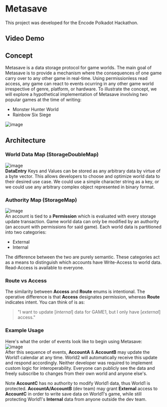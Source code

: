 # Metasave
This project was developed for the Encode Polkadot Hackathon. 
## Video Demo

## Concept
Metasave is a data storage protocol for game worlds. The main goal of Metasave is to provide a mechanism where the consequences of one game carry over to any other game in real-time. Using permissionless read access, any game can react to events ocurring in any other game world irrespective of genre, platform, or hardware. To illustrate the concept, we will explore a hypothetical implementation of Metasave involving two popular games at the time of writing: 
* Monster Hunter World
* Rainbow Six Siege

![image](https://user-images.githubusercontent.com/1028926/138626583-67dbe1a2-6991-43bc-bfd9-f45712ea6b8e.png)

## Architecture
### World Data Map (StorageDoubleMap)
![image](https://user-images.githubusercontent.com/1028926/138798123-5ba5866e-e222-4d33-a4a8-facd31159213.png)  
**DataEntry** Keys and Values can be stored as any arbitrary data by virtue of a byte vector. This allows developers to choose and optimize world data to their desired use case. We could use a simple character string as a key, or we could use any arbitrary complex object represented in binary format.
### Authority Map (StorageMap)
![image](https://user-images.githubusercontent.com/1028926/138798404-5e994e26-8d95-4a24-a150-d7ea4717105c.png)  
An account is tied to a **Permission** which is evaluated with every storage update transaction. Game world data can only be modified by an authority (an account with permissions for said game). Each world data is partitioned into two categories:
* External
* Internal

The difference between the two are purely semantic. These categories act as a means to distinguish which accounts have Write-Access to world data. Read-Access is available to everyone.

### Route vs Access  
The similarity between **Access** and **Route** enums is intentional. The operative difference is that **Access** designates permission, whereas **Route** indicates intent. You can think of is as:

> "I want to update [*internal*] data for GAME1, but I only have [*external*] access."

### Example Usage
Here's what the order of events look like to begin using Metasave:  
![image](https://user-images.githubusercontent.com/1028926/138800337-314bd68c-d573-46a2-b71c-dfa341920ce9.png)  
After this sequence of events, **AccountA** & **AccountB** may update the World1 calendar at any time. World2 will automatically receive this update and respond accordingly. 
Neither developer was required to implement custom logic for interoperability. Everyone can publicly see the data and freely subscribe to changes from their own world and anyone else's.  

Note **AccountC** has no authority to modify World1 data, thus World1 is protected. **AccountA/AccountB** (dev team) may grant **External** access to **AccountC** in order to write save data on World1's game, while still protecting World1's **Internal** data from anyone outside the dev team. 

